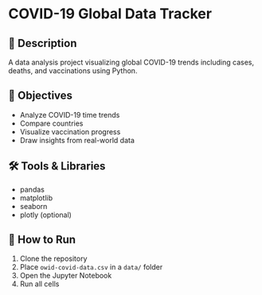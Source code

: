 # COVID-19 Global Data Tracker

## 📖 Description
A data analysis project visualizing global COVID-19 trends including cases, deaths, and vaccinations using Python.

## 🎯 Objectives
- Analyze COVID-19 time trends
- Compare countries
- Visualize vaccination progress
- Draw insights from real-world data

## 🛠️ Tools & Libraries
- pandas
- matplotlib
- seaborn
- plotly (optional)

## 📂 How to Run
1. Clone the repository
2. Place `owid-covid-data.csv` in a `data/` folder
3. Open the Jupyter Notebook
4. Run all cells


